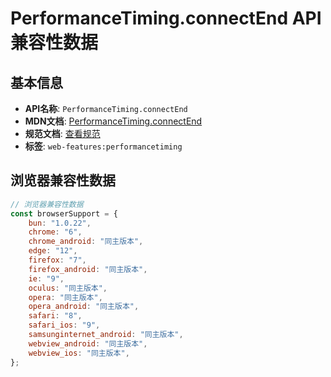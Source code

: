 # PerformanceTiming.connectEnd API 兼容性数据

## 基本信息

- **API名称**: `PerformanceTiming.connectEnd`
- **MDN文档**: [PerformanceTiming.connectEnd](https://developer.mozilla.org/docs/Web/API/PerformanceTiming/connectEnd)
- **规范文档**: [查看规范](https://w3c.github.io/navigation-timing/#dom-performancetiming-connectend)
- **标签**: `web-features:performancetiming`

## 浏览器兼容性数据

```javascript
// 浏览器兼容性数据
const browserSupport = {
    bun: "1.0.22",
    chrome: "6",
    chrome_android: "同主版本",
    edge: "12",
    firefox: "7",
    firefox_android: "同主版本",
    ie: "9",
    oculus: "同主版本",
    opera: "同主版本",
    opera_android: "同主版本",
    safari: "8",
    safari_ios: "9",
    samsunginternet_android: "同主版本",
    webview_android: "同主版本",
    webview_ios: "同主版本",
};

```

